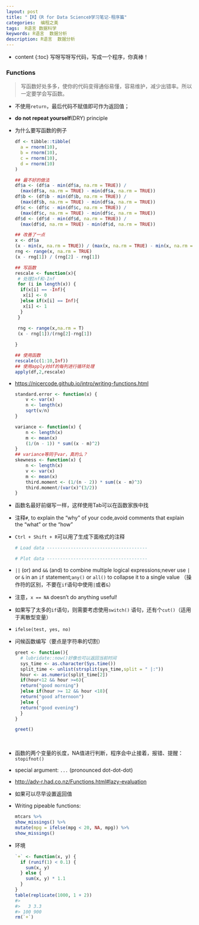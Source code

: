 ```yaml
---
layout: post
title: "【R】《R for Data Science》学习笔记-程序篇"
categories:  编程之美
tags:  R语言 数据科学
keywords: R语言  数据分析
description: R语言  数据分析
---
```


* content
{:toc}
写呀写呀写代码，写成一个程序，你真棒！









### Functions

> 写函数好处多多，使你的代码变得通俗易懂，容易维护，减少出错率。所以一定要学会写函数。

- 不使用`return`，最后代码不赋值即可作为返回值；

- **do not repeat yourself**(DRY) principle

- 为什么要写函数的例子

  ```R
  df <- tibble::tibble(
    a = rnorm(10),
    b = rnorm(10),
    c = rnorm(10),
    d = rnorm(10)
  )

  ## 最不好的做法
  df$a <- (df$a - min(df$a, na.rm = TRUE)) / 
    (max(df$a, na.rm = TRUE) - min(df$a, na.rm = TRUE))
  df$b <- (df$b - min(df$b, na.rm = TRUE)) / 
    (max(df$b, na.rm = TRUE) - min(df$a, na.rm = TRUE))
  df$c <- (df$c - min(df$c, na.rm = TRUE)) / 
    (max(df$c, na.rm = TRUE) - min(df$c, na.rm = TRUE))
  df$d <- (df$d - min(df$d, na.rm = TRUE)) / 
    (max(df$d, na.rm = TRUE) - min(df$d, na.rm = TRUE))

  ## 改善了一点
  x <- df$a
  (x - min(x, na.rm = TRUE)) / (max(x, na.rm = TRUE) - min(x, na.rm = TRUE))
  rng <- range(x, na.rm = TRUE)
  (x - rng[1]) / (rng[2] - rng[1])

  ## 写函数
  rescale <- function(x){
   # 处理Inf和-Inf
   for (i in length(x)) {
    if(x[i] == -Inf){
     x[i] <- 0
    }else if(x[i] == Inf){
     x[i] <- 1
    }
   }
    
   rng <- range(x,na.rm = T)
   (x - rng[1])/(rng[2]-rng[1])

  }

  ## 使用函数
  rescale(c(1:10,Inf))
  ## 使用apply对df的每列进行循环处理
  apply(df,2,rescale)
  ```

- <https://nicercode.github.io/intro/writing-functions.html>
  ```R
  standard.error <- function(x) {
      v <- var(x)
      n <- length(x)
      sqrt(v/n)
  }

  variance <- function(x) {
      n <- length(x)
      m <- mean(x)
      (1/(n - 1)) * sum((x - m)^2)
  }
  ## variance等同于var，真的么？
  skewness <- function(x) {
      n <- length(x)
      v <- var(x)
      m <- mean(x)
      third.moment <- (1/(n - 2)) * sum((x - m)^3)
      third.moment/(var(x)^(3/2))
  }
  ```

- 函数名最好前缀写一样，这样使用Tab可以在函数家族中找

- 注释`#`, to explain the “why” of your code,avoid comments that explain the “what” or the “how”

- `Ctrl + Shift + R`可以用了生成下面格式的注释
  ```R
  # Load data --------------------------------------

  # Plot data --------------------------------------
  ```

- `||` (or) and `&&` (and) to combine multiple logical expressions;never use `|` or `&` in an `if` statement;`any()` or `all()` to collapse it to a single value （操作符的区别，不要在`if`语句中使用`|`或者`&`）

- 注意，`x == NA` doesn’t do anything useful!

- 如果写了太多的`if`语句，则需要考虑使用`switch()` 语句，还有个`cut()`（适用于离散型变量）

- `ifelse(test, yes, no)`

- 问候函数编写（要点是字符串的切割）

  ```R
  greet <- function(){
    # lubridate::now()好像也可以返回当前时间
    sys_time <- as.character(Sys.time())
    split_time <- unlist(strsplit(sys_time,split = " |:"))
    hour <- as.numeric(split_time[2])
    if(hour<12 && hour >=6){
    return("good morning")
    }else if(hour >= 12 && hour <18){
    return("good afternoon")
    }else {
    return("good evening")
    }
  }

  greet()
  ```

  ​

- 函数的两个变量的长度，NA值进行判断，程序会中止接着，报错、提醒：`stopifnot()`

- special argument: `...` (pronounced dot-dot-dot)

- <http://adv-r.had.co.nz/Functions.html#lazy-evaluation>

- 如果可以尽早设置返回值

- Writing pipeable functions:

  ```R
  mtcars %>% 
  show_missings() %>% 
  mutate(mpg = ifelse(mpg < 20, NA, mpg)) %>% 
  show_missings() 
  ```

- 环境

  ```R
  `+` <- function(x, y) {
    if (runif(1) < 0.1) {
      sum(x, y)
    } else {
      sum(x, y) * 1.1
    }
  }
  table(replicate(1000, 1 + 2))
  #> 
  #>   3 3.3 
  #> 100 900
  rm(`+`)
  ```

  ​


